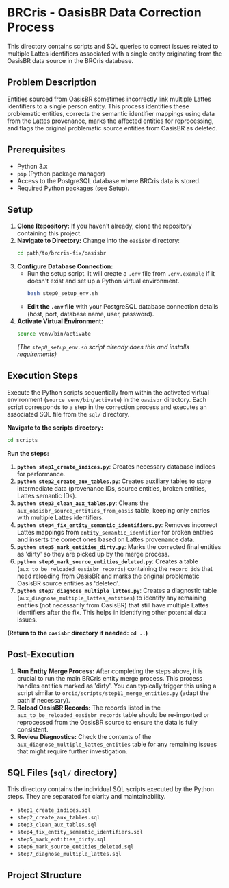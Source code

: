 # BRCris - OasisBR Data Correction Process

This directory contains scripts and SQL queries to correct issues related to multiple Lattes identifiers associated with a single entity originating from the OasisBR data source in the BRCris database.

## Problem Description

Entities sourced from OasisBR sometimes incorrectly link multiple Lattes identifiers to a single person entity. This process identifies these problematic entities, corrects the semantic identifier mappings using data from the Lattes provenance, marks the affected entities for reprocessing, and flags the original problematic source entities from OasisBR as deleted.

## Prerequisites

*   Python 3.x
*   `pip` (Python package manager)
*   Access to the PostgreSQL database where BRCris data is stored.
*   Required Python packages (see Setup).

## Setup

1.  **Clone Repository:** If you haven't already, clone the repository containing this project.
2.  **Navigate to Directory:** Change into the `oasisbr` directory:
    ```bash
    cd path/to/brcris-fix/oasisbr
    ```
3.  **Configure Database Connection:**
    *   Run the setup script. It will create a `.env` file from `.env.example` if it doesn't exist and set up a Python virtual environment.
        ```bash
        bash step0_setup_env.sh
        ```
    *   **Edit the `.env` file** with your PostgreSQL database connection details (host, port, database name, user, password).
4.  **Activate Virtual Environment:**
    ```bash
    source venv/bin/activate
    ```
    *(The `step0_setup_env.sh` script already does this and installs requirements)*

## Execution Steps

Execute the Python scripts sequentially from within the activated virtual environment (`source venv/bin/activate`) in the `oasisbr` directory. Each script corresponds to a step in the correction process and executes an associated SQL file from the `sql/` directory.

**Navigate to the scripts directory:**
```bash
cd scripts
```

**Run the steps:**

1.  **`python step1_create_indices.py`**: Creates necessary database indices for performance.
2.  **`python step2_create_aux_tables.py`**: Creates auxiliary tables to store intermediate data (provenance IDs, source entities, broken entities, Lattes semantic IDs).
3.  **`python step3_clean_aux_tables.py`**: Cleans the `aux_oasisbr_source_entities_from_oasis` table, keeping only entries with multiple Lattes identifiers.
4.  **`python step4_fix_entity_semantic_identifiers.py`**: Removes incorrect Lattes mappings from `entity_semantic_identifier` for broken entities and inserts the correct ones based on Lattes provenance data.
5.  **`python step5_mark_entities_dirty.py`**: Marks the corrected final entities as 'dirty' so they are picked up by the merge process.
6.  **`python step6_mark_source_entities_deleted.py`**: Creates a table (`aux_to_be_reloaded_oasisbr_records`) containing the `record_id`s that need reloading from OasisBR and marks the original problematic OasisBR source entities as 'deleted'.
7.  **`python step7_diagnose_multiple_lattes.py`**: Creates a diagnostic table (`aux_diagnose_multiple_lattes_entities`) to identify any remaining entities (not necessarily from OasisBR) that still have multiple Lattes identifiers after the fix. This helps in identifying other potential data issues.

**(Return to the `oasisbr` directory if needed: `cd ..`)**

## Post-Execution

1.  **Run Entity Merge Process:** After completing the steps above, it is crucial to run the main BRCris entity merge process. This process handles entities marked as 'dirty'. You can typically trigger this using a script similar to `orcid/scripts/step11_merge_entities.py` (adapt the path if necessary).
2.  **Reload OasisBR Records:** The records listed in the `aux_to_be_reloaded_oasisbr_records` table should be re-imported or reprocessed from the OasisBR source to ensure the data is fully consistent.
3.  **Review Diagnostics:** Check the contents of the `aux_diagnose_multiple_lattes_entities` table for any remaining issues that might require further investigation.

## SQL Files (`sql/` directory)

This directory contains the individual SQL scripts executed by the Python steps. They are separated for clarity and maintainability.

*   `step1_create_indices.sql`
*   `step2_create_aux_tables.sql`
*   `step3_clean_aux_tables.sql`
*   `step4_fix_entity_semantic_identifiers.sql`
*   `step5_mark_entities_dirty.sql`
*   `step6_mark_source_entities_deleted.sql`
*   `step7_diagnose_multiple_lattes.sql`

## Project Structure
